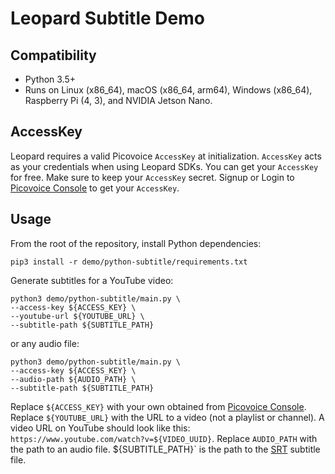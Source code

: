 # Leopard Subtitle Demo

## Compatibility
- Python 3.5+
- Runs on Linux (x86_64), macOS (x86_64, arm64), Windows (x86_64), Raspberry Pi (4, 3), and NVIDIA Jetson Nano.

## AccessKey

Leopard requires a valid Picovoice `AccessKey` at initialization. `AccessKey` acts as your credentials when using
Leopard SDKs. You can get your `AccessKey` for free. Make sure to keep your `AccessKey` secret.  Signup or Login to
[Picovoice Console](https://console.picovoice.ai/) to get your `AccessKey`.

## Usage

From the root of the repository, install Python dependencies:

```console
pip3 install -r demo/python-subtitle/requirements.txt
```

Generate subtitles for a YouTube video:

```console
python3 demo/python-subtitle/main.py \
--access-key ${ACCESS_KEY} \
--youtube-url ${YOUTUBE_URL} \
--subtitle-path ${SUBTITLE_PATH}
```

or any audio file:

```console
python3 demo/python-subtitle/main.py \
--access-key ${ACCESS_KEY} \
--audio-path ${AUDIO_PATH} \
--subtitle-path ${SUBTITLE_PATH}
```

Replace `${ACCESS_KEY}` with your own obtained from [Picovoice Console](https://console.picovoice.ai/). Replace
`${YOUTUBE_URL}` with the URL to a video (not a playlist or channel). A video URL on YouTube should look like this:
`https://www.youtube.com/watch?v=${VIDEO_UUID}`. Replace `AUDIO_PATH` with the path to an audio file. ${SUBTITLE_PATH}`
is the path to the [SRT](https://en.wikipedia.org/wiki/SubRip) subtitle file.
